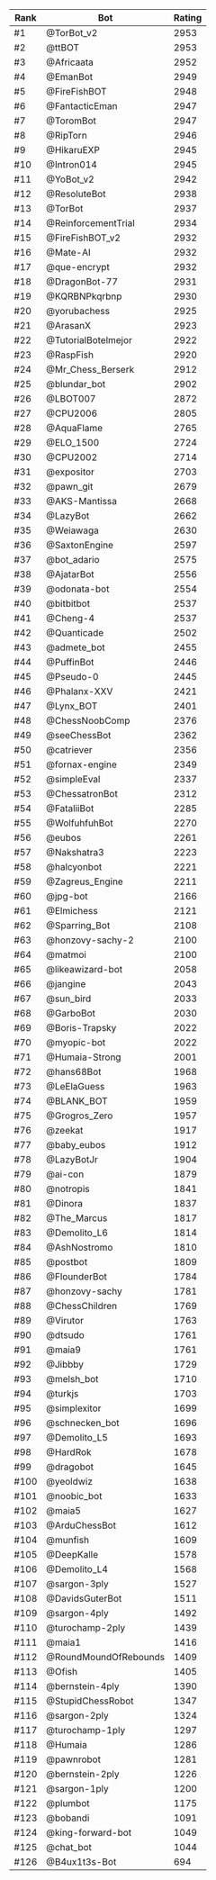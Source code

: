 Rank|Bot|Rating
---|---|---
#1|@TorBot_v2|2953
#2|@ttBOT|2953
#3|@Africaata|2952
#4|@EmanBot|2949
#5|@FireFishBOT|2948
#6|@FantacticEman|2947
#7|@ToromBot|2947
#8|@RipTorn|2946
#9|@HikaruEXP|2945
#10|@Intron014|2945
#11|@YoBot_v2|2942
#12|@ResoluteBot|2938
#13|@TorBot|2937
#14|@ReinforcementTrial|2934
#15|@FireFishBOT_v2|2932
#16|@Mate-AI|2932
#17|@que-encrypt|2932
#18|@DragonBot-77|2931
#19|@KQRBNPkqrbnp|2930
#20|@yorubachess|2925
#21|@ArasanX|2923
#22|@TutorialBotelmejor|2922
#23|@RaspFish|2920
#24|@Mr_Chess_Berserk|2912
#25|@blundar_bot|2902
#26|@LBOT007|2872
#27|@CPU2006|2805
#28|@AquaFlame|2765
#29|@ELO_1500|2724
#30|@CPU2002|2714
#31|@expositor|2703
#32|@pawn_git|2679
#33|@AKS-Mantissa|2668
#34|@LazyBot|2662
#35|@Weiawaga|2630
#36|@SaxtonEngine|2597
#37|@bot_adario|2575
#38|@AjatarBot|2556
#39|@odonata-bot|2554
#40|@bitbitbot|2537
#41|@Cheng-4|2537
#42|@Quanticade|2502
#43|@admete_bot|2455
#44|@PuffinBot|2446
#45|@Pseudo-0|2445
#46|@Phalanx-XXV|2421
#47|@Lynx_BOT|2401
#48|@ChessNoobComp|2376
#49|@seeChessBot|2362
#50|@catriever|2356
#51|@fornax-engine|2349
#52|@simpleEval|2337
#53|@ChessatronBot|2312
#54|@FataliiBot|2285
#55|@WolfuhfuhBot|2270
#56|@eubos|2261
#57|@Nakshatra3|2223
#58|@halcyonbot|2221
#59|@Zagreus_Engine|2211
#60|@jpg-bot|2166
#61|@Elmichess|2121
#62|@Sparring_Bot|2108
#63|@honzovy-sachy-2|2100
#64|@matmoi|2100
#65|@likeawizard-bot|2058
#66|@jangine|2043
#67|@sun_bird|2033
#68|@GarboBot|2030
#69|@Boris-Trapsky|2022
#70|@myopic-bot|2022
#71|@Humaia-Strong|2001
#72|@hans68Bot|1968
#73|@LeElaGuess|1963
#74|@BLANK_BOT|1959
#75|@Grogros_Zero|1957
#76|@zeekat|1917
#77|@baby_eubos|1912
#78|@LazyBotJr|1904
#79|@ai-con|1879
#80|@notropis|1841
#81|@Dinora|1837
#82|@The_Marcus|1817
#83|@Demolito_L6|1814
#84|@AshNostromo|1810
#85|@postbot|1809
#86|@FlounderBot|1784
#87|@honzovy-sachy|1781
#88|@ChessChildren|1769
#89|@Virutor|1763
#90|@dtsudo|1761
#91|@maia9|1761
#92|@Jibbby|1729
#93|@melsh_bot|1710
#94|@turkjs|1703
#95|@simplexitor|1699
#96|@schnecken_bot|1696
#97|@Demolito_L5|1693
#98|@HardRok|1678
#99|@dragobot|1645
#100|@yeoldwiz|1638
#101|@noobic_bot|1633
#102|@maia5|1627
#103|@ArduChessBot|1612
#104|@munfish|1609
#105|@DeepKalle|1578
#106|@Demolito_L4|1568
#107|@sargon-3ply|1527
#108|@DavidsGuterBot|1511
#109|@sargon-4ply|1492
#110|@turochamp-2ply|1439
#111|@maia1|1416
#112|@RoundMoundOfRebounds|1409
#113|@Ofish|1405
#114|@bernstein-4ply|1390
#115|@StupidChessRobot|1347
#116|@sargon-2ply|1324
#117|@turochamp-1ply|1297
#118|@Humaia|1286
#119|@pawnrobot|1281
#120|@bernstein-2ply|1226
#121|@sargon-1ply|1200
#122|@plumbot|1175
#123|@bobandi|1091
#124|@king-forward-bot|1049
#125|@chat_bot|1044
#126|@B4ux1t3s-Bot|694
